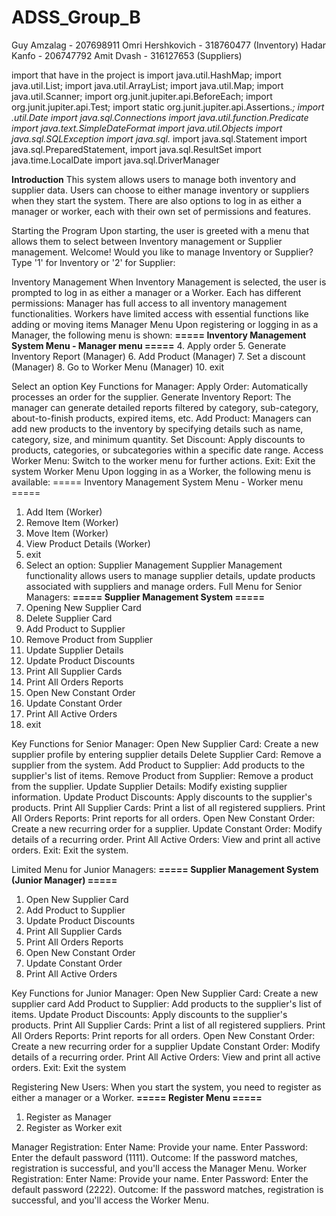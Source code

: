 # ADSS_Group_B
Guy Amzalag - 207698911 Omri Hershkovich - 318760477 (Inventory)
Hadar Kanfo - 206747792 Amit Dvash - 316127653 (Suppliers)

import that have in the project is
import java.util.HashMap;
import java.util.List;
import java.util.ArrayList;
import java.util.Map;
import java.util.Scanner;
import org.junit.jupiter.api.BeforeEach;
import org.junit.jupiter.api.Test;
import static org.junit.jupiter.api.Assertions.*;
import .util.Date
import java.sql.Connections
import java.util.function.Predicate
import java.text.SimpleDateFormat
import java.util.Objects
import java.sql.SQLException
import java.sql.*
import java.sql.Statement
import java.sql.PreparedStatement,
import java.sql.ResultSet
import java.time.LocalDate
import java.sql.DriverManager


**Introduction**
This system allows users to manage both inventory and supplier data. Users can choose to either manage inventory or suppliers when they start the system. There are also options to log in as either a manager or worker, each with their own set of permissions and features.

Starting the Program
Upon starting, the user is greeted with a menu that allows them to select between Inventory management or Supplier management.
Welcome! Would you like to manage Inventory or Supplier?
Type '1' for Inventory or '2' for Supplier:

Inventory Management
When Inventory Management is selected, the user is prompted to log in as either a manager or a Worker. Each has different permissions:
Manager has full access to all inventory management functionalities.
Workers have limited access with essential functions like adding or moving items
Manager Menu
Upon registering or logging in as a Manager, the following menu is shown:
**===== Inventory Management System Menu - Manager menu =====**
4. Apply order
5. Generate Inventory Report (Manager)
6. Add Product (Manager)
7. Set a discount (Manager)
8. Go to Worker Menu (Manager)
10. exit
   
   Select an option
   Key Functions for Manager:
   Apply Order: Automatically processes an order for the supplier.
   Generate Inventory Report: The manager can generate detailed reports filtered by category, sub-category, about-to-finish products, expired items, etc.
   Add Product: Managers can add new products to the inventory by specifying details such as name, category, size, and minimum quantity.
   Set Discount: Apply discounts to products, categories, or subcategories within a specific date range.
   Access Worker Menu: Switch to the worker menu for further actions.
   Exit: Exit the system
   Worker Menu
   Upon logging in as a Worker, the following menu is available:
   ===== Inventory Management System Menu - Worker menu =====
1. Add Item (Worker)
2. Remove Item (Worker)
3. Move Item (Worker)
4. View Product Details (Worker)
5. exit
6. 
   Select an option:
   Supplier Management
   Supplier Management functionality allows users to manage supplier details, update products associated with suppliers and manage orders.
   Full Menu for Senior Managers:
   **===== Supplier Management System =====**
1. Opening New Supplier Card
2. Delete Supplier Card
3. Add Product to Supplier
4. Remove Product from Supplier
5. Update Supplier Details
6. Update Product Discounts
7. Print All Supplier Cards
8. Print All Orders Reports
9. Open New Constant Order
10. Update Constant Order
11. Print All Active Orders
12. exit

   Key Functions for Senior Manager:
   Open New Supplier Card: Create a new supplier profile by entering supplier details
   Delete Supplier Card: Remove a supplier from the system.
   Add Product to Supplier: Add products to the supplier's list of items.
   Remove Product from Supplier: Remove a product from the supplier.
   Update Supplier Details: Modify existing supplier information.
   Update Product Discounts: Apply discounts to the supplier's products.
   Print All Supplier Cards: Print a list of all registered suppliers.
   Print All Orders Reports: Print reports for all orders.
   Open New Constant Order: Create a new recurring order for a supplier.
   Update Constant Order: Modify details of a recurring order.
   Print All Active Orders: View and print all active orders.
   Exit: Exit the system.

Limited Menu for Junior Managers:
**===== Supplier Management System (Junior Manager) =====**
1. Open New Supplier Card
3. Add Product to Supplier
6. Update Product Discounts
7. Print All Supplier Cards
8. Print All Orders Reports
9. Open New Constant Order
10. Update Constant Order
11. Print All Active Orders





Key Functions for Junior Manager:
Open New Supplier Card:  Create a new supplier card
Add Product to Supplier:
Add products to the supplier's list of items.
Update Product Discounts:
Apply discounts to the supplier's products.
Print All Supplier Cards: Print a list of all registered suppliers.
Print All Orders Reports:  Print reports for all orders.
Open New Constant Order: Create a new recurring order for a supplier
Update Constant Order: Modify details of a recurring order.
Print All Active Orders: View and print all active orders.
Exit: Exit the system

Registering New Users:
When you start the system, you need to register as either a manager or a Worker.
**===== Register Menu =====**
1. Register as Manager
2. Register as Worker
exit








Manager Registration:
Enter Name: Provide your name.
Enter Password: Enter the default password (1111).
Outcome: If the password matches, registration is successful, and you'll access the Manager Menu.
Worker Registration:
Enter Name: Provide your name.
Enter Password: Enter the default password (2222).
Outcome: If the password matches, registration is successful, and you'll access the Worker Menu.